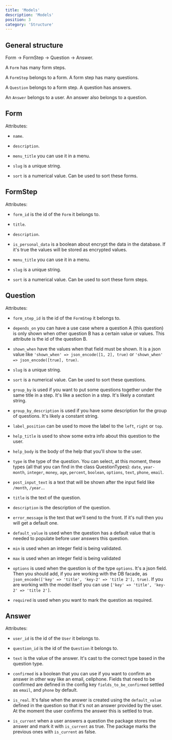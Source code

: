 ```yaml
---
title: 'Models'
description: 'Models'
position: 3
category: 'Structure'
---
```


## General structure

Form -> FormStep -> Question -> Answer.

A `Form` has many form steps.

A `FormStep` belongs to a form. A form step has many questions.

A `Question` belongs to a form step. A question has answers.

An `Answer` belongs to a user. An answer also belongs to a question.

## Form

Attributes:

- `name`.

- `description`.

- `menu_title` you can use it in a menu.

- `slug` is a unique string.

- `sort` is a numerical value. Can be used to sort these forms.

## FormStep

Attributes:

- `form_id` is the id of the `Form` it belongs to.

- `title`.

- `description`.

- `is_personal_data` is a boolean about encrypt the data in the database. If it's true the values will be stored as encrypted values.

- `menu_title` you can use it in a menu.

- `slug` is a unique string.

- `sort` is a numerical value. Can be used to sort these form steps.

## Question

Attributes:

- `form_step_id` is the id of the `FormStep` it belongs to.

- `depends_on` you can have a use case where a question A (this question) is only shown when other question B has a certain value or values. This attribute is the id of the question B.

- `shown_when` have the values when that field must be shown. It is a json value like `'shown_when' => json_encode([1, 2], true)` or `'shown_when' => json_encode([true], true)`.

- `slug` is a unique string.

- `sort` is a numerical value. Can be used to sort these questions.

- `group_by` is used if you want to put some questions together under the same title in a step. It's like a section in a step. It's likely a constant string.

- `group_by_description` is used if you have some description for the group of questions. It's likely a constant string.

- `label_position` can be used to move the label to the `left`, `right` or `top`.

- `help_title` is used to show some extra info about this question to the user.

- `help_body` is the body of the help that you'll show to the user.

- `type` is the type of the question. You can select, at this moment, these types (all that you can find in the class QuestionTypes): `date`, `year-month`, `integer`, `money`, `age`, `percent`, `boolean`, `options`, `text`, `phone`, `email`.

- `post_input_text` is a text that will be shown after the input field like `/month`, `/year`...

- `title` is the text of the question.
  
- `description` is the description of the question.

- `error_message` is the text that we'll send to the front. If it's null then you will get a default one.

- `default_value` is used when the question has a default value that is needed to populate before user answers this question.

- `min` is used when an integer field is being validated.

- `max` is used when an integer field is being validated

- `options` is used when the question is of the type `options`. It's a json field. Then you should add, if you are working with the DB facade, as `json_encode(['key' => 'title', 'key-2' => 'title 2'], true)`. If you are working with the model itself you can use `['key' => 'title', 'key-2' => 'title 2']`.

- `required` is used when you want to mark the question as required.

## Answer

Attributes:

- `user_id` is the id of the `User` it belongs to.

- `question_id` is the id of the `Question` it belongs to.

- `text` is the value of the answer. It's cast to the correct type based in the question type.

- `confirmed` is a boolean that you can use if you want to confirm an answer in other way like an email, cellphone. Fields that need to be confirmed are defined in the config key `fields_to_be_confirmed` settled as `email`, and `phone` by default.

- `is_real`. It's false when the answer is created using the `default_value` defined in the question so that it's not an answer provided by the user. At the moment the user confirms the answer this is settled to true.

- `is_current` when a user answers a question the package stores the answer and mark it with `is_current` as true. The package marks the previous ones with `is_current` as false.
